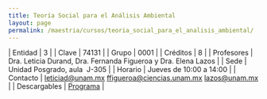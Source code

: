 ```yaml
---
title: Teoría Social para el Análisis Ambiental
layout: page
permalink: /maestria/cursos/teoria_social_para_el_analisis_ambiental/
---
```




| Entidad | 3 |
| Clave | 74131 |
| Grupo | 0001 |
| Créditos | 8 |
| Profesores | Dra. Leticia Durand, Dra. Fernanda Figueroa y Dra. Elena Lazos |
| Sede | Unidad Posgrado, aula&nbsp; J-305 |
| Horario | Jueves de 10:00 a 14:00 |
| Contacto | <leticiad@unam.mx> <ffigueroa@ciencias.unam.mx> <lazos@unam.mx> |
| Descargables |  [Programa](/assets/docs/cursos/teoria_social_para_analisis_ambiental.pdf) |
